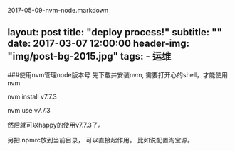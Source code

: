 2017-05-09-nvm-node.markdown

layout:     post
title:      "deploy process!"
subtitle:   ""
date:       2017-03-07 12:00:00
header-img: "img/post-bg-2015.jpg"
tags:
    - 运维
---

###使用nvm管理node版本号
先下载并安装nvm, 需要打开心的shell，才能使用nvm

nvm install v7.7.3

nvm use v7.7.3

然后就可以happy的使用v7.7.3了。

另把.npmrc放到当前目录， 可以直接起作用。 比如说配置淘宝源。

